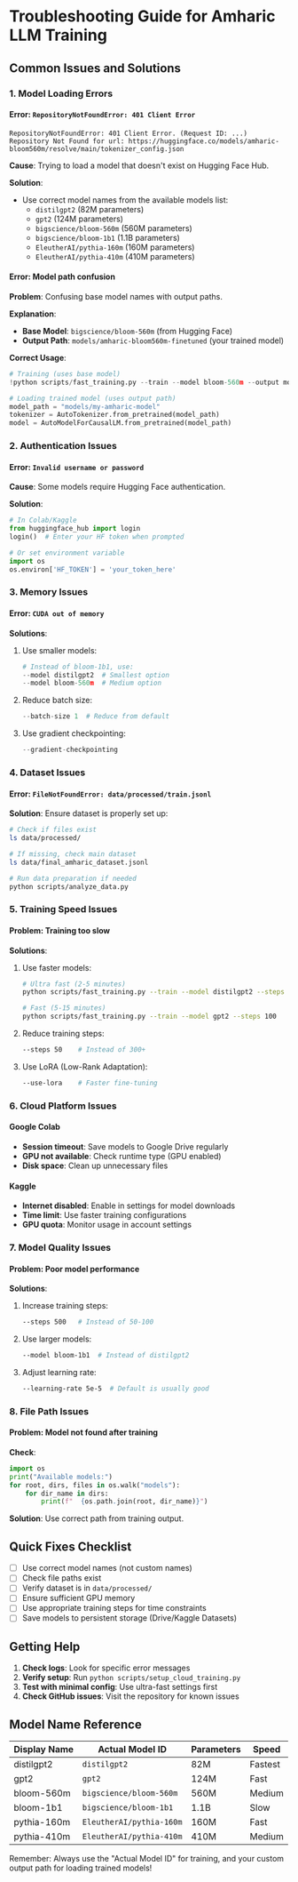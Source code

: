 # Troubleshooting Guide for Amharic LLM Training

## Common Issues and Solutions

### 1. Model Loading Errors

#### Error: `RepositoryNotFoundError: 401 Client Error`
```
RepositoryNotFoundError: 401 Client Error. (Request ID: ...)
Repository Not Found for url: https://huggingface.co/models/amharic-bloom560m/resolve/main/tokenizer_config.json
```

**Cause**: Trying to load a model that doesn't exist on Hugging Face Hub.

**Solution**: 
- Use correct model names from the available models list:
  - `distilgpt2` (82M parameters)
  - `gpt2` (124M parameters) 
  - `bigscience/bloom-560m` (560M parameters)
  - `bigscience/bloom-1b1` (1.1B parameters)
  - `EleutherAI/pythia-160m` (160M parameters)
  - `EleutherAI/pythia-410m` (410M parameters)

#### Error: Model path confusion
**Problem**: Confusing base model names with output paths.

**Explanation**:
- **Base Model**: `bigscience/bloom-560m` (from Hugging Face)
- **Output Path**: `models/amharic-bloom560m-finetuned` (your trained model)

**Correct Usage**:
```python
# Training (uses base model)
!python scripts/fast_training.py --train --model bloom-560m --output models/my-amharic-model

# Loading trained model (uses output path)
model_path = "models/my-amharic-model"
tokenizer = AutoTokenizer.from_pretrained(model_path)
model = AutoModelForCausalLM.from_pretrained(model_path)
```

### 2. Authentication Issues

#### Error: `Invalid username or password`
**Cause**: Some models require Hugging Face authentication.

**Solution**:
```python
# In Colab/Kaggle
from huggingface_hub import login
login()  # Enter your HF token when prompted

# Or set environment variable
import os
os.environ['HF_TOKEN'] = 'your_token_here'
```

### 3. Memory Issues

#### Error: `CUDA out of memory`
**Solutions**:
1. Use smaller models:
   ```python
   # Instead of bloom-1b1, use:
   --model distilgpt2  # Smallest option
   --model bloom-560m  # Medium option
   ```

2. Reduce batch size:
   ```python
   --batch-size 1  # Reduce from default
   ```

3. Use gradient checkpointing:
   ```python
   --gradient-checkpointing
   ```

### 4. Dataset Issues

#### Error: `FileNotFoundError: data/processed/train.jsonl`
**Solution**: Ensure dataset is properly set up:
```bash
# Check if files exist
ls data/processed/

# If missing, check main dataset
ls data/final_amharic_dataset.jsonl

# Run data preparation if needed
python scripts/analyze_data.py
```

### 5. Training Speed Issues

#### Problem: Training too slow
**Solutions**:
1. Use faster models:
   ```bash
   # Ultra fast (2-5 minutes)
   python scripts/fast_training.py --train --model distilgpt2 --steps 50
   
   # Fast (5-15 minutes)
   python scripts/fast_training.py --train --model gpt2 --steps 100
   ```

2. Reduce training steps:
   ```bash
   --steps 50    # Instead of 300+
   ```

3. Use LoRA (Low-Rank Adaptation):
   ```bash
   --use-lora    # Faster fine-tuning
   ```

### 6. Cloud Platform Issues

#### Google Colab
- **Session timeout**: Save models to Google Drive regularly
- **GPU not available**: Check runtime type (GPU enabled)
- **Disk space**: Clean up unnecessary files

#### Kaggle
- **Internet disabled**: Enable in settings for model downloads
- **Time limit**: Use faster training configurations
- **GPU quota**: Monitor usage in account settings

### 7. Model Quality Issues

#### Problem: Poor model performance
**Solutions**:
1. Increase training steps:
   ```bash
   --steps 500   # Instead of 50-100
   ```

2. Use larger models:
   ```bash
   --model bloom-1b1  # Instead of distilgpt2
   ```

3. Adjust learning rate:
   ```bash
   --learning-rate 5e-5  # Default is usually good
   ```

### 8. File Path Issues

#### Problem: Model not found after training
**Check**:
```python
import os
print("Available models:")
for root, dirs, files in os.walk("models"):
    for dir_name in dirs:
        print(f"  {os.path.join(root, dir_name)}")
```

**Solution**: Use correct path from training output.

## Quick Fixes Checklist

- [ ] Use correct model names (not custom names)
- [ ] Check file paths exist
- [ ] Verify dataset is in `data/processed/`
- [ ] Ensure sufficient GPU memory
- [ ] Use appropriate training steps for time constraints
- [ ] Save models to persistent storage (Drive/Kaggle Datasets)

## Getting Help

1. **Check logs**: Look for specific error messages
2. **Verify setup**: Run `python scripts/setup_cloud_training.py`
3. **Test with minimal config**: Use ultra-fast settings first
4. **Check GitHub issues**: Visit the repository for known issues

## Model Name Reference

| Display Name | Actual Model ID | Parameters | Speed |
|--------------|-----------------|------------|-------|
| distilgpt2 | `distilgpt2` | 82M | Fastest |
| gpt2 | `gpt2` | 124M | Fast |
| bloom-560m | `bigscience/bloom-560m` | 560M | Medium |
| bloom-1b1 | `bigscience/bloom-1b1` | 1.1B | Slow |
| pythia-160m | `EleutherAI/pythia-160m` | 160M | Fast |
| pythia-410m | `EleutherAI/pythia-410m` | 410M | Medium |

Remember: Always use the "Actual Model ID" for training, and your custom output path for loading trained models!